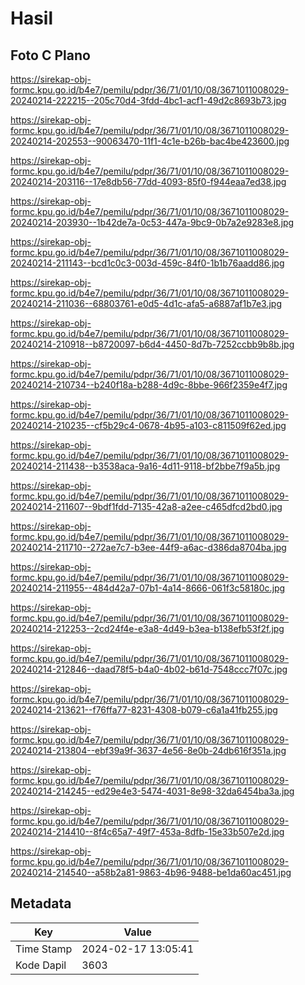 # Hasil

## Foto C Plano

https://sirekap-obj-formc.kpu.go.id/b4e7/pemilu/pdpr/36/71/01/10/08/3671011008029-20240214-222215--205c70d4-3fdd-4bc1-acf1-49d2c8693b73.jpg

https://sirekap-obj-formc.kpu.go.id/b4e7/pemilu/pdpr/36/71/01/10/08/3671011008029-20240214-202553--90063470-11f1-4c1e-b26b-bac4be423600.jpg

https://sirekap-obj-formc.kpu.go.id/b4e7/pemilu/pdpr/36/71/01/10/08/3671011008029-20240214-203116--17e8db56-77dd-4093-85f0-f944eaa7ed38.jpg

https://sirekap-obj-formc.kpu.go.id/b4e7/pemilu/pdpr/36/71/01/10/08/3671011008029-20240214-203930--1b42de7a-0c53-447a-9bc9-0b7a2e9283e8.jpg

https://sirekap-obj-formc.kpu.go.id/b4e7/pemilu/pdpr/36/71/01/10/08/3671011008029-20240214-211143--bcd1c0c3-003d-459c-84f0-1b1b76aadd86.jpg

https://sirekap-obj-formc.kpu.go.id/b4e7/pemilu/pdpr/36/71/01/10/08/3671011008029-20240214-211036--68803761-e0d5-4d1c-afa5-a6887af1b7e3.jpg

https://sirekap-obj-formc.kpu.go.id/b4e7/pemilu/pdpr/36/71/01/10/08/3671011008029-20240214-210918--b8720097-b6d4-4450-8d7b-7252ccbb9b8b.jpg

https://sirekap-obj-formc.kpu.go.id/b4e7/pemilu/pdpr/36/71/01/10/08/3671011008029-20240214-210734--b240f18a-b288-4d9c-8bbe-966f2359e4f7.jpg

https://sirekap-obj-formc.kpu.go.id/b4e7/pemilu/pdpr/36/71/01/10/08/3671011008029-20240214-210235--cf5b29c4-0678-4b95-a103-c811509f62ed.jpg

https://sirekap-obj-formc.kpu.go.id/b4e7/pemilu/pdpr/36/71/01/10/08/3671011008029-20240214-211438--b3538aca-9a16-4d11-9118-bf2bbe7f9a5b.jpg

https://sirekap-obj-formc.kpu.go.id/b4e7/pemilu/pdpr/36/71/01/10/08/3671011008029-20240214-211607--9bdf1fdd-7135-42a8-a2ee-c465dfcd2bd0.jpg

https://sirekap-obj-formc.kpu.go.id/b4e7/pemilu/pdpr/36/71/01/10/08/3671011008029-20240214-211710--272ae7c7-b3ee-44f9-a6ac-d386da8704ba.jpg

https://sirekap-obj-formc.kpu.go.id/b4e7/pemilu/pdpr/36/71/01/10/08/3671011008029-20240214-211955--484d42a7-07b1-4a14-8666-061f3c58180c.jpg

https://sirekap-obj-formc.kpu.go.id/b4e7/pemilu/pdpr/36/71/01/10/08/3671011008029-20240214-212253--2cd24f4e-e3a8-4d49-b3ea-b138efb53f2f.jpg

https://sirekap-obj-formc.kpu.go.id/b4e7/pemilu/pdpr/36/71/01/10/08/3671011008029-20240214-212846--daad78f5-b4a0-4b02-b61d-7548ccc7f07c.jpg

https://sirekap-obj-formc.kpu.go.id/b4e7/pemilu/pdpr/36/71/01/10/08/3671011008029-20240214-213621--f76ffa77-8231-4308-b079-c6a1a41fb255.jpg

https://sirekap-obj-formc.kpu.go.id/b4e7/pemilu/pdpr/36/71/01/10/08/3671011008029-20240214-213804--ebf39a9f-3637-4e56-8e0b-24db616f351a.jpg

https://sirekap-obj-formc.kpu.go.id/b4e7/pemilu/pdpr/36/71/01/10/08/3671011008029-20240214-214245--ed29e4e3-5474-4031-8e98-32da6454ba3a.jpg

https://sirekap-obj-formc.kpu.go.id/b4e7/pemilu/pdpr/36/71/01/10/08/3671011008029-20240214-214410--8f4c65a7-49f7-453a-8dfb-15e33b507e2d.jpg

https://sirekap-obj-formc.kpu.go.id/b4e7/pemilu/pdpr/36/71/01/10/08/3671011008029-20240214-214540--a58b2a81-9863-4b96-9488-be1da60ac451.jpg


## Metadata

| Key        | Value               |
| ---------- | ------------------- |
| Time Stamp | 2024-02-17 13:05:41 |
| Kode Dapil | 3603                |



